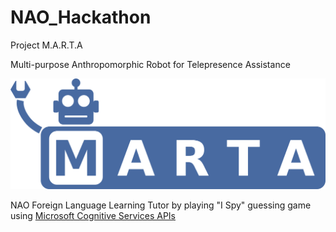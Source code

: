 # NAO_Hackathon


Project M.A.R.T.A

Multi-purpose Anthropomorphic Robot for Telepresence Assistance

![alt text][logo]



NAO Foreign Language Learning Tutor by playing "I Spy" guessing game using [Microsoft Cognitive Services APIs][MCS]




[logo]: marta_logo.png

[MCS]: https://www.microsoft.com/cognitive-services/en-us/
